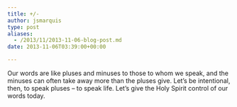 ```yaml
---
title: +/-
author: jsmarquis
type: post
aliases:
  - /2013/11/2013-11-06-blog-post.md
date: 2013-11-06T03:39:00+00:00

---
```

Our words are like pluses and minuses to those to whom we speak, and the minuses can often take away more than the pluses give. Let&#8217;s be intentional, then, to speak pluses &#8211; to speak life. Let&#8217;s give the Holy Spirit control of our words today.